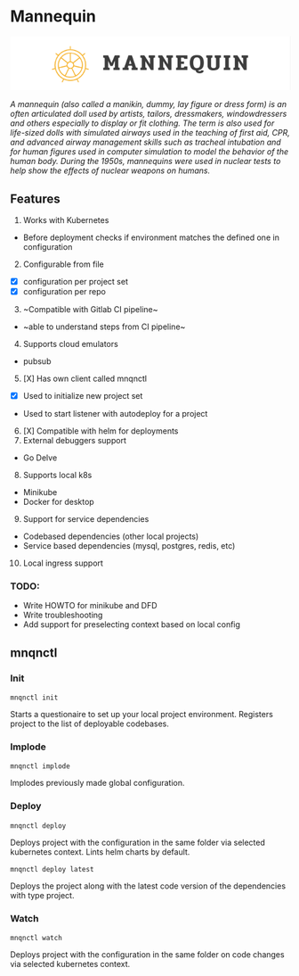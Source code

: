 # Mannequin

![logo](./internal/misc/mannequin.png "Mannequin")

_A mannequin (also called a manikin, dummy, lay figure or dress form) is an often articulated doll used by artists, tailors, dressmakers, windowdressers and others especially to display or fit clothing. The term is also used for life-sized dolls with simulated airways used in the teaching of first aid, CPR, and advanced airway management skills such as tracheal intubation and for human figures used in computer simulation to model the behavior of the human body. During the 1950s, mannequins were used in nuclear tests to help show the effects of nuclear weapons on humans._

## Features
1. Works with Kubernetes
- Before deployment checks if environment matches the defined one in configuration
2. Configurable from file
- [X] configuration per project set
- [X] configuration per repo
3. ~Compatible with Gitlab CI pipeline~
- ~able to understand steps from CI pipeline~
4. Supports cloud emulators
- pubsub
5. [X] Has own client called mnqnctl
- [X] Used to initialize new project set
- Used to start listener with autodeploy for a project
6. [X] Compatible with helm for deployments
7. External debuggers support
- Go Delve
8. Supports local k8s
- Minikube
- Docker for desktop
9. Support for service dependencies
- Codebased dependencies (other local projects)
- Service based dependencies (mysql, postgres, redis, etc)
10. Local ingress support

### TODO:
- Write HOWTO for minikube and DFD
- Write troubleshooting
- Add support for preselecting context based on local config

## mnqnctl

### Init
```
mnqnctl init
```

Starts a questionaire to set up your local project environment.
Registers project to the list of deployable codebases.

### Implode

```
mnqnctl implode
```

Implodes previously made global configuration.

### Deploy

```
mnqnctl deploy
```

Deploys project with the configuration in the same folder via selected kubernetes context.
Lints helm charts by default.

```
mnqnctl deploy latest
```

Deploys the project along with the latest code version of the dependencies with type project.

### Watch

```
mnqnctl watch
```

Deploys project with the configuration in the same folder on code changes via selected kubernetes context.
